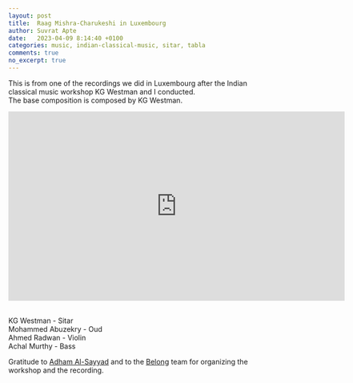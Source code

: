 ```yaml
---
layout: post
title:  Raag Mishra-Charukeshi in Luxembourg
author: Suvrat Apte
date:   2023-04-09 8:14:40 +0100
categories: music, indian-classical-music, sitar, tabla
comments: true
no_excerpt: true
---
```


This is from one of the recordings we did in Luxembourg after the Indian classical music workshop KG Westman and I conducted.
<br/> The base composition is composed by KG Westman.
<br/>

<iframe width="672" height="378" src="https://www.youtube.com/embed/PP6yRMjiDUc" title="YouTube video player" frameborder="0" allow="accelerometer; autoplay; clipboard-write; encrypted-media; gyroscope; picture-in-picture; web-share" allowfullscreen></iframe>

<br/> KG Westman - Sitar
<br/> Mohammed Abuzekry - Oud
<br/> Ahmed Radwan - Violin
<br/> Achal Murthy - Bass

Gratitude to <a href="https://www.facebook.com/adham.alsayyad" target="_blank">Adham Al-Sayyad</a> and to the <a href="https://www.facebook.com/belong.esch22" target="_blank">Belong</a> team for organizing the workshop and the recording.
